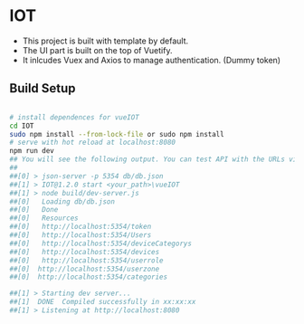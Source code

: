 # IOT 

* This project is built with template by default.
* The UI part is built on the top of Vuetify.
* It inlcudes Vuex and Axios to manage authentication. (Dummy token)
## Build Setup
``` bash

# install dependences for vueIOT
cd IOT
sudo npm install --from-lock-file or sudo npm install
# serve with hot reload at localhost:8080
npm run dev
## You will see the following output. You can test API with the URLs via browser.
##
##[0] > json-server -p 5354 db/db.json 
##[1] > IOT@1.2.0 start <your_path>\vueIOT
##[1] > node build/dev-server.js 
##[0]   Loading db/db.json
##[0]   Done
##[0]   Resources
##[0]   http://localhost:5354/token
##[0]   http://localhost:5354/Users
##[0]   http://localhost:5354/deviceCategorys
##[0]   http://localhost:5354/devices
##[0]   http://localhost:5354/userrole
##[0]  http://localhost:5354/userzone
##[0]  http://localhost:5354/categories

##[1] > Starting dev server...
##[1]  DONE  Compiled successfully in xx:xx:xx
##[1] > Listening at http://localhost:8080 
```

 
